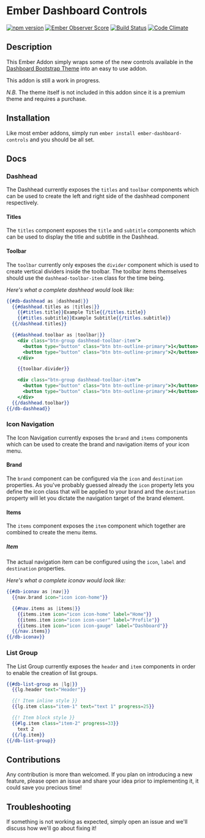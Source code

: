 # Ember Dashboard Controls

[![npm version](https://badge.fury.io/js/ember-dashboard-controls.svg)](https://badge.fury.io/js/ember-dashboard-controls)
[![Ember Observer Score](https://emberobserver.com/badges/ember-dashboard-controls.svg)](https://emberobserver.com/addons/ember-dashboard-controls)
[![Build Status](https://travis-ci.org/BellGasp/ember-dashboard-controls.svg?branch=master)](https://travis-ci.org/BellGasp/ember-dashboard-controls)
[![Code Climate](https://codeclimate.com/github/BellGasp/ember-dashboard-controls/badges/gpa.svg)](https://codeclimate.com/github/BellGasp/ember-dashboard-controls)

## Description
This Ember Addon simply wraps some of the new controls available in the [Dashboard Bootstrap Theme](https://themes.getbootstrap.com/products/dashboard) into an easy to use addon. 

This addon is still a work in progress.

_N.B._ The theme itself is not included in this addon since it is a premium theme and requires a purchase.

## Installation

Like most ember addons, simply run `ember install ember-dashboard-controls` and you should be all set.

## Docs

### Dashhead

The Dashhead currently exposes the `titles` and `toolbar` components which can be used to create the left and right side of the dashhead component respectively.

#### Titles

The `titles` component exposes the `title` and `subtitle` components which can be used to display the title and subtitle in the Dashhead.

#### Toolbar

The `toolbar` currently only exposes the `divider` component which is used to create vertical dividers inside the toolbar. The toolbar items themselves should use the `dashhead-toolbar-item` class for the time being.

_Here's what a complete dashhead would look like:_

```hbs
{{#db-dashhead as |dashhead|}}
  {{#dashhead.titles as |titles|}}
    {{#titles.title}}Example Title{{/titles.title}}
    {{#titles.subtitle}}Example Subtitle{{/titles.subtitle}}
  {{/dashhead.titles}}

  {{#dashhead.toolbar as |toolbar|}}
    <div class="btn-group dashhead-toolbar-item">
      <button type="button" class="btn btn-outline-primary">1</button>
      <button type="button" class="btn btn-outline-primary">2</button>
    </div>

    {{toolbar.divider}}

    <div class="btn-group dashhead-toolbar-item">
      <button type="button" class="btn btn-outline-primary">3</button>
      <button type="button" class="btn btn-outline-primary">4</button>
    </div>
  {{/dashhead.toolbar}}
{{/db-dashhead}}
```

### Icon Navigation

The Icon Navigation currently exposes the `brand` and `items` components which can be used to create the brand and navigation items of your icon menu.

#### Brand

The `brand` component can be configured via the `icon` and `destination` properties. As you've probably guessed already the `icon` property lets you define the icon class that will be applied to your brand and the `destination` property will let you dictate the navigation target of the brand element.

#### Items

The `items` component exposes the `item` component which together are combined to create the menu items.

##### Item

The actual navigation item can be configured using the `icon`, `label` and `destination` properties.

_Here's what a complete iconav would look like:_

```hbs
{{#db-iconav as |nav|}}
  {{nav.brand icon="icon icon-home"}}

  {{#nav.items as |items|}}
    {{items.item icon="icon icon-home" label="Home"}}
    {{items.item icon="icon icon-user" label="Profile"}}
    {{items.item icon="icon icon-gauge" label="Dashboard"}}
  {{/nav.items}}
{{/db-iconav}}
```

### List Group

The List Group currently exposes the `header` and `item` components in order to enable the creation of list groups.

```hbs
{{#db-list-group as |lg|}}
  {{lg.header text="Header"}}

  {{! Item inline style }}
  {{lg.item class="item-1" text="text 1" progress=25}}

  {{! Item block style }}
  {{#lg.item class="item-2" progress=33}}
    text 2
  {{/lg.item}}
{{/db-list-group}}
```

## Contributions
Any contribution is more than welcomed. If you plan on introducing a new feature, please open an issue and share your idea prior to implementing it, it could save you precious time!

## Troubleshooting
If something is not working as expected, simply open an issue and we'll discuss how we'll go about fixing it!
